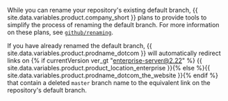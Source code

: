 While you can rename your repository's existing default branch, {{ site.data.variables.product.company_short }} plans to provide tools to simplify the process of renaming the default branch. For more information on these plans, see [`github/renaming`](https://github.com/github/renaming).

If you have already renamed the default branch, {{ site.data.variables.product.prodname_dotcom }} will automatically redirect links on {% if currentVersion ver_gt "enterprise-server@2.22" %} {{ site.data.variables.product.product_location_enterprise }}{% else %}{{ site.data.variables.product.prodname_dotcom_the_website }}{% endif %} that contain a deleted `master` branch name to the equivalent link on the repository's default branch.
